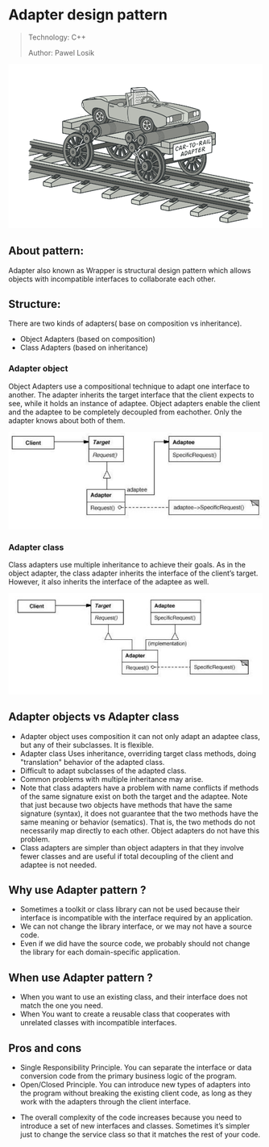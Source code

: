 # Adapter design pattern
><p>Technology: C++</p>
><p>Author: Pawel Losik </p>

![Adapter1](./Adapter1.PNG)


## About pattern:
Adapter also known as Wrapper is structural design pattern which allows objects with incompatible interfaces to collaborate each other. 

## Structure:
There are two kinds of adapters( base on composition vs inheritance).
* Object Adapters (based on composition)
* Class Adapters (based on inheritance)

### Adapter object
Object Adapters use a compositional technique to adapt one interface to another. The adapter inherits the target interface that the client expects to see, while it holds an instance of adaptee. Object adapters enable the client and the adaptee to be completely decoupled from eachother. Only the adapter knows about both of them.

![Adapter2](./Adapter2.PNG)
### Adapter class

Class adapters use multiple inheritance to achieve their goals. As in the object adapter, the class adapter inherits the interface of the client’s target. However, it also inherits the interface of the adaptee as well. 

![Adapter3](./Adapter3.PNG)

## Adapter objects vs Adapter class

* Adapter object uses composition it can not only adapt an adaptee class, but any of their subclasses. It is flexible.
* Adapter class Uses inheritance, overriding target class methods, doing "translation" behavior of the adapted class.
* Difficult to adapt subclasses of the adapted class.
* Common problems with multiple inheritance may arise.
* Note that class adapters have a problem with name conflicts if methods of the same signature exist on both the target and the adaptee. Note that just because two objects have methods that have the same signature (syntax), it does not guarantee that the two methods have the same meaning or behavior (sematics). That is, the two methods do not necessarily map directly to each other. Object adapters do not have this problem.
*  Class adapters are simpler than object adapters in that they involve fewer classes and are useful if total decoupling of the client and adaptee is not needed.

## Why use Adapter pattern ? 
* Sometimes a toolkit or class library can not be used because their interface is incompatible with the interface required by an application.
* We can not change the library interface, or we may not have a source code.
* Even if we did have the source code, we probably should not change the library for each domain-specific application.

## When use Adapter pattern ? 
* When you want to use an existing class, and their interface does not match the one you need. 
* When You want to create a reusable class that cooperates with unrelated classes with incompatible interfaces.

## Pros and cons
+ Single Responsibility Principle. You can separate the interface or data conversion code from the primary business logic of the program.
+ Open/Closed Principle. You can introduce new types of adapters into the program without breaking the existing client code, as long as they work with the adapters through the client interface.

- The overall complexity of the code increases because you need to introduce a set of new interfaces and classes. Sometimes it’s simpler just to change the service class so that it matches the rest of your code.
